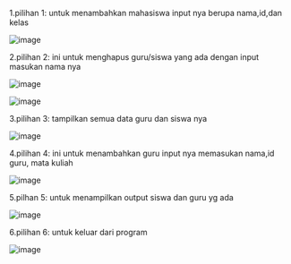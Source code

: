 1.pilihan 1: untuk menambahkan mahasiswa input nya berupa nama,id,dan kelas

![image](https://github.com/user-attachments/assets/12f8e95a-cb5a-449e-800d-87eeb64191d4)

2.pilihan 2: ini untuk menghapus guru/siswa yang ada dengan input masukan nama nya 

![image](https://github.com/user-attachments/assets/f7d3a510-5468-455d-ba18-d2b80a46afdd)

![image](https://github.com/user-attachments/assets/2c727b31-40aa-4666-968e-4d0a0ea80095)

3.pilihan 3: tampilkan semua data guru dan siswa nya

![image](https://github.com/user-attachments/assets/b75fb691-7c69-411c-b3e5-93e8c8d39865)

4.pilihan 4: ini untuk menambahkan guru input nya memasukan nama,id guru, mata kuliah

![image](https://github.com/user-attachments/assets/9a5c44d2-fd21-45a2-b5cf-186206b4c12e)

5.pilhan 5:  untuk menampilkan output siswa dan guru yg ada

![image](https://github.com/user-attachments/assets/d83fd931-899c-4dcd-af0a-14f5b6900d18)

6.pilihan 6: untuk keluar dari program 

![image](https://github.com/user-attachments/assets/82323d74-b5c7-480f-ba95-9c5dcbb434ce)

